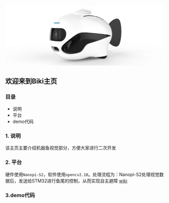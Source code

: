 ![img](/biki.png)

## 欢迎来到Biki主页<br>

### 目录

- 说明
- 平台
- demo代码

### 1. 说明
该主页主要介绍机器鱼视觉部分，方便大家进行二次开发

### 2. 平台
硬件使用`Nanopi-S2`，软件使用`opencv2.10`。处理流程为：Nanopi-S2处理视觉数据后，发送给STM32进行鱼尾的控制，从而实现自主避障
[wiki](http://wiki.friendlyarm.com/wiki/index.php/NanoPi_S2/zh)

### 3.demo代码
